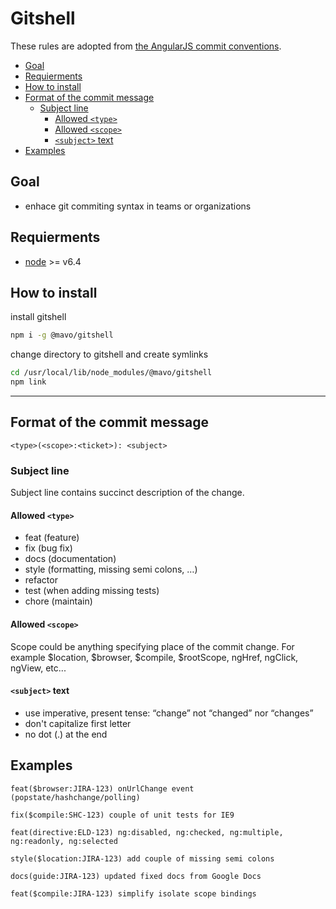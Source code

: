 Gitshell
==========================
These rules are adopted from [the AngularJS commit conventions](https://docs.google.com/document/d/1QrDFcIiPjSLDn3EL15IJygNPiHORgU1_OOAqWjiDU5Y/).

* [Goal](#goal)
* [Requierments](#requierments)
* [How to install](#how-to-install)
* [Format of the commit message](#format-of-the-commit-message)
  * [Subject line](#subject-line)
    * [Allowed `<type>`](#allowed-type)
    * [Allowed `<scope>`](#allowed-scope)
    * [`<subject>` text](#subject-text)
* [Examples](#examples)

Goal
-----
* enhace git commiting syntax in teams or organizations

Requierments
-----
* [node](https://nodejs.org/en/) >= v6.4

How to install
-----------------------
install gitshell
```bash
npm i -g @mavo/gitshell
```

change directory to gitshell and create symlinks
```bash
cd /usr/local/lib/node_modules/@mavo/gitshell
npm link
```

---

Format of the commit message
----------------------------
```
<type>(<scope>:<ticket>): <subject>
```

### Subject line        
Subject line contains succinct description of the change.

#### Allowed `<type>`
* feat (feature)
* fix (bug fix)
* docs (documentation)
* style (formatting, missing semi colons, …)
* refactor
* test (when adding missing tests)
* chore (maintain)

#### Allowed `<scope>`
Scope could be anything specifying place of the commit change. For example $location, $browser, $compile, $rootScope, ngHref, ngClick, ngView, etc...

#### `<subject>` text
* use imperative, present tense: “change” not “changed” nor “changes”
* don't capitalize first letter
* no dot (.) at the end

Examples
--------
```
feat($browser:JIRA-123) onUrlChange event (popstate/hashchange/polling)

fix($compile:SHC-123) couple of unit tests for IE9

feat(directive:ELD-123) ng:disabled, ng:checked, ng:multiple, ng:readonly, ng:selected

style($location:JIRA-123) add couple of missing semi colons

docs(guide:JIRA-123) updated fixed docs from Google Docs

feat($compile:JIRA-123) simplify isolate scope bindings
```
